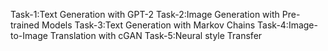 Task-1:Text Generation with GPT-2
Task-2:Image Generation with Pre-trained Models
Task-3:Text Generation with Markov Chains
Task-4:Image-to-Image Translation with cGAN
Task-5:Neural style Transfer
